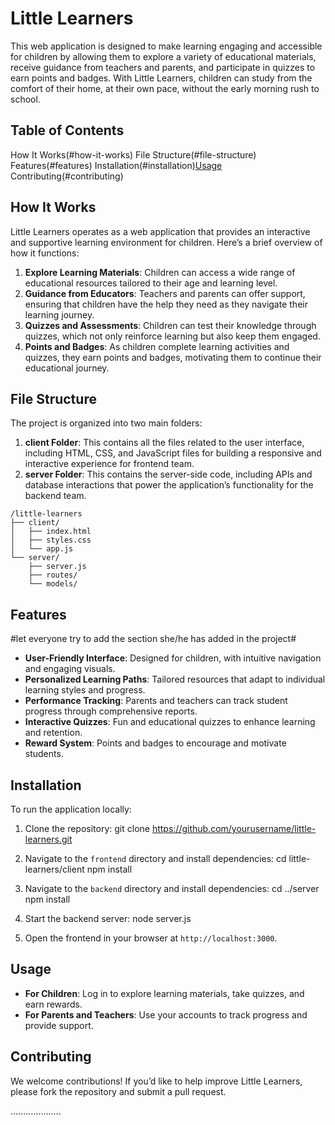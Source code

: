 # Little Learners

This web application is designed to make learning engaging and accessible for children by allowing them to explore a variety of educational materials, receive guidance from teachers and parents, and participate in quizzes to earn points and badges. With Little Learners, children can study from the comfort of their home, at their own pace, without the early morning rush to school.

## Table of Contents

How It Works(#how-it-works)
File Structure(#file-structure)
Features(#features)
Installation(#installation)[Usage](#usage)
Contributing(#contributing)

## How It Works

Little Learners operates as a web application that provides an interactive and supportive learning environment for children. Here’s a brief overview of how it functions:

1. **Explore Learning Materials**: Children can access a wide range of educational resources tailored to their age and learning level.
2. **Guidance from Educators**: Teachers and parents can offer support, ensuring that children have the help they need as they navigate their learning journey.
3. **Quizzes and Assessments**: Children can test their knowledge through quizzes, which not only reinforce learning but also keep them engaged.
4. **Points and Badges**: As children complete learning activities and quizzes, they earn points and badges, motivating them to continue their educational journey.

## File Structure

The project is organized into two main folders:

1. **client Folder**: This contains all the files related to the user interface, including HTML, CSS, and JavaScript files for building a responsive and interactive experience for frontend team.
2. **server Folder**: This contains the server-side code, including APIs and database interactions that power the application’s functionality for the backend team.

```
/little-learners
├── client/
│   ├── index.html
│   ├── styles.css
│   └── app.js
└── server/
    ├── server.js
    ├── routes/
    └── models/
```

## Features
#let everyone try to add the section she/he has added in the project#
- **User-Friendly Interface**: Designed for children, with intuitive navigation and engaging visuals.
- **Personalized Learning Paths**: Tailored resources that adapt to individual learning styles and progress.
- **Performance Tracking**: Parents and teachers can track student progress through comprehensive reports.
- **Interactive Quizzes**: Fun and educational quizzes to enhance learning and retention.
- **Reward System**: Points and badges to encourage and motivate students.

## Installation

To run the application locally:

1. Clone the repository:
 git clone https://github.com/yourusername/little-learners.git

2. Navigate to the `frontend` directory and install dependencies:
   cd little-learners/client
   npm install
  
3. Navigate to the `backend` directory and install dependencies:
   cd ../server
   npm install
  
4. Start the backend server:
   node server.js

5. Open the frontend in your browser at `http://localhost:3000`.

## Usage

- **For Children**: Log in to explore learning materials, take quizzes, and earn rewards.
- **For Parents and Teachers**: Use your accounts to track progress and provide support.

## Contributing

We welcome contributions! If you’d like to help improve Little Learners, please fork the repository and submit a pull request.

....................
